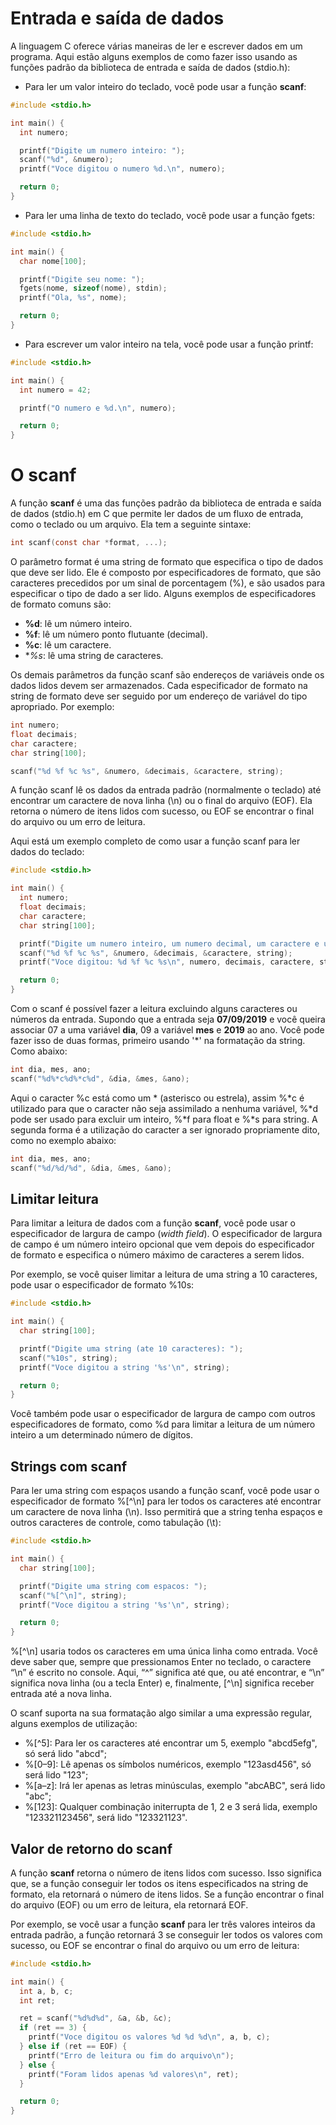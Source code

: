 # Entrada e saída de dados

A linguagem C oferece várias maneiras de ler e escrever dados em um programa. Aqui estão alguns exemplos de como fazer isso usando as funções padrão da biblioteca de entrada e saída de dados (stdio.h):

* Para ler um valor inteiro do teclado, você pode usar a função **scanf**:
```c
#include <stdio.h>

int main() {
  int numero;

  printf("Digite um numero inteiro: ");
  scanf("%d", &numero);
  printf("Voce digitou o numero %d.\n", numero);

  return 0;
}
```
* Para ler uma linha de texto do teclado, você pode usar a função fgets:
```c
#include <stdio.h>

int main() {
  char nome[100];

  printf("Digite seu nome: ");
  fgets(nome, sizeof(nome), stdin);
  printf("Ola, %s", nome);

  return 0;
}
```
* Para escrever um valor inteiro na tela, você pode usar a função printf:
```c
#include <stdio.h>

int main() {
  int numero = 42;

  printf("O numero e %d.\n", numero);

  return 0;
}
```

# O scanf

A função **scanf** é uma das funções padrão da biblioteca de entrada e saída de dados (stdio.h) em C que permite ler dados de um fluxo de entrada, como o teclado ou um arquivo. Ela tem a seguinte sintaxe:
```c
int scanf(const char *format, ...);
```
O parâmetro format é uma string de formato que especifica o tipo de dados que deve ser lido. Ele é composto por especificadores de formato, que são caracteres precedidos por um sinal de porcentagem (%), e são usados para especificar o tipo de dado a ser lido. Alguns exemplos de especificadores de formato comuns são:
* **%d**: lê um número inteiro.
* **%f**: lê um número ponto flutuante (decimal).
* **%c**: lê um caractere.
* **%s*: lê uma string de caracteres.

Os demais parâmetros da função scanf são endereços de variáveis onde os dados lidos devem ser armazenados. Cada especificador de formato na string de formato deve ser seguido por um endereço de variável do tipo apropriado. Por exemplo:
```c
int numero;
float decimais;
char caractere;
char string[100];

scanf("%d %f %c %s", &numero, &decimais, &caractere, string);
```

A função scanf lê os dados da entrada padrão (normalmente o teclado) até encontrar um caractere de nova linha (\n) ou o final do arquivo (EOF). Ela retorna o número de itens lidos com sucesso, ou EOF se encontrar o final do arquivo ou um erro de leitura.

Aqui está um exemplo completo de como usar a função scanf para ler dados do teclado:
```c
#include <stdio.h>

int main() {
  int numero;
  float decimais;
  char caractere;
  char string[100];

  printf("Digite um numero inteiro, um numero decimal, um caractere e uma string: ");
  scanf("%d %f %c %s", &numero, &decimais, &caractere, string);
  printf("Voce digitou: %d %f %c %s\n", numero, decimais, caractere, string);

  return 0;
}
```

Com o scanf é possível fazer a leitura excluindo alguns caracteres ou números da entrada. Supondo que a entrada seja **07/09/2019** e você queira associar 07 a uma variável **dia**, 09 a variável **mes**  e **2019** ao ano. Você pode fazer isso de duas formas, primeiro usando '*' na formatação da string. Como abaixo:
```c
int dia, mes, ano;
scanf("%d%*c%d%*c%d", &dia, &mes, &ano);
```
Aqui o caracter %c está como um * (asterisco ou estrela), assim %*c é utilizado para que o caracter não seja assimilado a nenhuma variável, %*d pode ser usado para excluir um inteiro, %*f para float e %*s para string. A segunda forma é a utilização do caracter a ser ignorado propriamente dito, como no exemplo abaixo:
```c
int dia, mes, ano;
scanf("%d/%d/%d", &dia, &mes, &ano);
```
## Limitar leitura

Para limitar a leitura de dados com a função **scanf**, você pode usar o especificador de largura de campo (*_width field_*). O especificador de largura de campo é um número inteiro opcional que vem depois do especificador de formato e especifica o número máximo de caracteres a serem lidos.

Por exemplo, se você quiser limitar a leitura de uma string a 10 caracteres, pode usar o especificador de formato %10s:
```c
#include <stdio.h>

int main() {
  char string[100];

  printf("Digite uma string (ate 10 caracteres): ");
  scanf("%10s", string);
  printf("Voce digitou a string '%s'\n", string);

  return 0;
}
```

Você também pode usar o especificador de largura de campo com outros especificadores de formato, como %d para limitar a leitura de um número inteiro a um determinado número de dígitos.

## Strings com scanf

Para ler uma string com espaços usando a função scanf, você pode usar o especificador de formato %[^\n] para ler todos os caracteres até encontrar um caractere de nova linha (\n). Isso permitirá que a string tenha espaços e outros caracteres de controle, como tabulação (\t):
```c
#include <stdio.h>

int main() {
  char string[100];

  printf("Digite uma string com espacos: ");
  scanf("%[^\n]", string);
  printf("Voce digitou a string '%s'\n", string);

  return 0;
}
```
%[^\n] usaria todos os caracteres em uma única linha como entrada. Você deve saber que, sempre que pressionamos Enter no teclado, o caractere “\n” é escrito no console. Aqui, “^” significa até que, ou até encontrar, e “\n” significa nova linha (ou a tecla Enter) e, finalmente, [^\n] significa receber entrada até a nova linha.

O scanf suporta na sua formatação algo similar a uma expressão regular, alguns exemplos de utilização:
* %[^5]: Para ler os caracteres até encontrar um 5, exemplo "abcd5efg", só será lido "abcd";
* %[0–9]: Lê apenas os símbolos numéricos, exemplo "123asd456", só será lido "123";
* %[a–z]: Irá ler apenas as letras minúsculas, exemplo "abcABC", será lido "abc";
* %[123]: Qualquer combinação initerrupta de 1, 2 e 3 será lida, exemplo "123321123456", será lido "123321123".

## Valor de retorno do scanf

A função **scanf** retorna o número de itens lidos com sucesso. Isso significa que, se a função conseguir ler todos os itens especificados na string de formato, ela retornará o número de itens lidos. Se a função encontrar o final do arquivo (EOF) ou um erro de leitura, ela retornará EOF.

Por exemplo, se você usar a função **scanf** para ler três valores inteiros da entrada padrão, a função retornará 3 se conseguir ler todos os valores com sucesso, ou EOF se encontrar o final do arquivo ou um erro de leitura:
```c
#include <stdio.h>

int main() {
  int a, b, c;
  int ret;

  ret = scanf("%d%d%d", &a, &b, &c);
  if (ret == 3) {
    printf("Voce digitou os valores %d %d %d\n", a, b, c);
  } else if (ret == EOF) {
    printf("Erro de leitura ou fim do arquivo\n");
  } else {
    printf("Foram lidos apenas %d valores\n", ret);
  }

  return 0;
}
```
